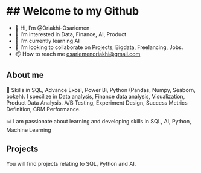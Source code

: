  # ## Welcome to my Github
 
- 👋 Hi, I’m @Oriakhi-Osariemen
- 👀 I’m interested in Data, Finance, AI, Product
- 🌱 I’m currently learning AI
- 💞️ I’m looking to collaborate on Projects, Bigdata, Freelancing, Jobs.
- 📫 How to reach me osariemenoriakhi@gmail.com

 ## About me
🔎 Skills in SQL, Advance Excel, Power Bi, Python (Pandas, Numpy, Seaborn, bokeh). I specilize in Data analysis, Finance data analysis, Visualization, Product Data Analysis.
    A/B Testing,  Experiment Design, Success Metrics Definition, CRM Performance. 
    
📊 I am passionate about learning and developing skills in SQL, AI, Python, Machine Learning 


  ## Projects
  You will find projects relating to SQL, Python and AI.



<!---
Oriakhi-Osariemen/Oriakhi-Osariemen is a ✨ special ✨ repository because its `README.md` (this file) appears on your GitHub profile.
You can click the Preview link to take a look at your changes.
--->
